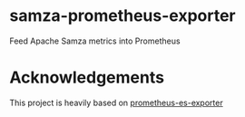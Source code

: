 # samza-prometheus-exporter
Feed Apache Samza metrics into Prometheus

# Acknowledgements
This project is heavily based on [prometheus-es-exporter](https://github.com/Braedon/prometheus-es-exporter)
